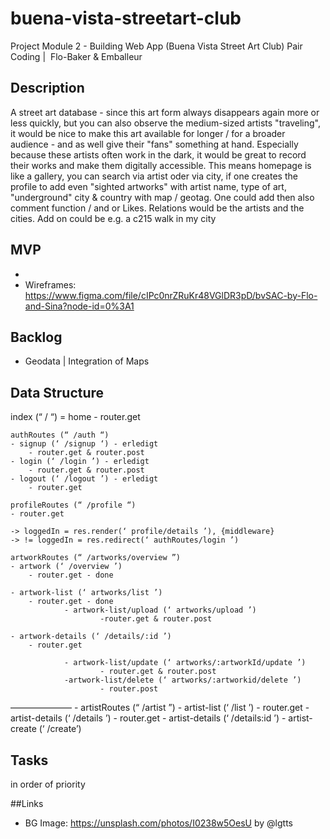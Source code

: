# buena-vista-streetart-club

Project Module 2 - Building Web App (Buena Vista Street Art Club)
Pair Coding |  Flo-Baker & Emballeur

## Description

A street art database - since this art form always disappears again more or less quickly, but you can also observe the medium-sized artists "traveling", it would be nice to make this art available for longer / for a broader audience - and as well give their "fans" something at hand. Especially because these artists often work in the dark, it would be great to record their works and make them digitally accessible. This means homepage is like a gallery, you can search via artist oder via city, if one creates the profile to add even "sighted artworks" with artist name, type of art, "underground" city & country with map / geotag. One could add then also comment function / and or Likes. Relations would be the artists and the cities. Add on could be e.g. a c215 walk in my city

## MVP

-
- Wireframes: https://www.figma.com/file/cIPc0nrZRuKr48VGlDR3pD/bvSAC-by-Flo-and-Sina?node-id=0%3A1

## Backlog

- Geodata | Integration of Maps

## Data Structure

index (“ / “)
= home - router.get

    authRoutes (“ /auth “)
    - signup (‘ /signup ‘) - erledigt
    	- router.get & router.post
    - login (‘ /login ’) - erledigt
    	- router.get & router.post
    - logout (‘ /logout ’) - erledigt
    	- router.get

    profileRoutes (“ /profile “)
    - router.get

    -> loggedIn = res.render(‘ profile/details ’), {middleware}
    -> != loggedIn = res.redirect(‘ authRoutes/login ’)

    artworkRoutes (“ /artworks/overview ”)
    - artwork (‘ /overview ’)
    	- router.get - done

    - artwork-list (‘ artworks/list ’)
    	- router.get - done
    			- artwork-list/upload (‘ artworks/upload ’)
    					-router.get & router.post

    - artwork-details (‘ /details/:id ’)
    	- router.get

    			- artwork-list/update (‘ artworks/:artworkId/update ’)
    					- router.get & router.post
    			-artwork-list/delete (‘ artworks/:artworkid/delete ’)
    					- router.post

——————— - artistRoutes (“ /artist ”) - artist-list (‘ /list ’) - router.get - artist-details (‘ /details ’) - router.get - artist-details (‘ /details:id ’) - artist-create (‘ /create’)

## Tasks

in order of priority

##Links

- BG Image: https://unsplash.com/photos/I0238w5OesU by @lgtts
